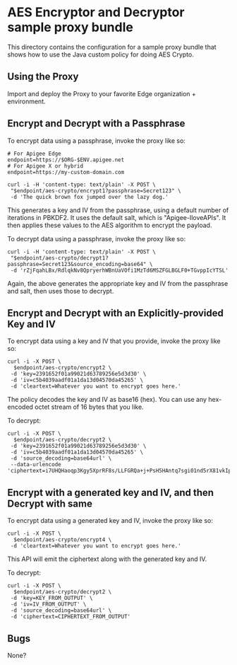# AES Encryptor and Decryptor sample proxy bundle

This directory contains the configuration for a sample proxy bundle
that shows how to use the Java custom policy for doing AES Crypto.

## Using the Proxy

Import and deploy the Proxy to your favorite Edge organization + environment.

## Encrypt and Decrypt with a Passphrase

To encrypt data using a passphrase, invoke the proxy like so:

```
# For Apigee Edge
endpoint=https://$ORG-$ENV.apigee.net
# For Apigee X or hybrid
endpoint=https://my-custom-domain.com

curl -i -H 'content-type: text/plain' -X POST \
 "$endpoint/aes-crypto/encrypt1?passphrase=Secret123" \
 -d 'The quick brown fox jumped over the lazy dog.'
```

This generates a key and IV from the passphrase, using a default number of iterations in PBKDF2. It uses the default salt, which is "Apigee-IloveAPIs". It then applies these values to the AES algorithm to encrypt the payload.


To decrypt data using a passphrase, invoke the proxy like so:

```
curl -i -H 'content-type: text/plain' -X POST \
 "$endpoint/aes-crypto/decrypt1?passphrase=Secret123&source_encoding=base64" \
 -d 'rZjFqahLBx/RdlqkNv8QpryerhWBnUaVOfi1MzTd6MSZFGLBGLF0+TGvppIcYTSL'
```

Again, the above generates the appropriate key and IV from the passphrase and salt, then uses those to decrypt.

## Encrypt and Decrypt with an Explicitly-provided Key and IV

To encrypt data using a key and IV that you provide, invoke the proxy like so:

```
curl -i -X POST \
  $endpoint/aes-crypto/encrypt2 \
 -d 'key=2391652f01a99021d63789256e5d3d30' \
 -d 'iv=c5b4039aadf01a1da13d04570da45265' \
 -d 'cleartext=Whatever you want to encrypt goes here.'
```

The policy decodes the key and IV as base16 (hex). You can use any hex-encoded
octet stream of 16 bytes that you like.

To decrypt:

```
curl -i -X POST \
  $endpoint/aes-crypto/decrypt2 \
 -d 'key=2391652f01a99021d63789256e5d3d30' \
 -d 'iv=c5b4039aadf01a1da13d04570da45265' \
 -d 'source_decoding=base64url' \
 --data-urlencode 'ciphertext=i7UHQHaoqp3Kgy5XprRF8s/LLFGRQa+j+PsH5HAntq7sgi01nd5rX81vkIp0K0TEWEvKBusnHA+FOOOnZUE0D/WNEgaZKCc8Vcr/w89iwFURv19Jzlfo3jh850sk41EgO8Z30UoE2sT7XPaBvfYLLXfmFT6/8G78l+ju4Pph+wNjWPUz4wdyMoF9AaBnzPJYL+Sc88Vn6dsQ0gs8x7JZzCVcnyK2rkjk9SRQxYt/48qHOnvXQOxWZkc7cJ+MWtKE'
```

## Encrypt with a generated key and IV, and then Decrypt with same

To encrypt data using a generated key and IV, invoke the proxy like so:

```
curl -i -X POST \
  $endpoint/aes-crypto/encrypt4 \
 -d 'cleartext=Whatever you want to encrypt goes here.'
```

This API will emit the ciphertext along with the generated key and IV.

To decrypt:

```
curl -i -X POST \
  $endpoint/aes-crypto/decrypt2 \
 -d 'key=KEY_FROM_OUTPUT' \
 -d 'iv=IV_FROM_OUTPUT' \
 -d 'source_decoding=base64url' \
 -d 'ciphertext=CIPHERTEXT_FROM_OUTPUT'
```

## Bugs

None?
